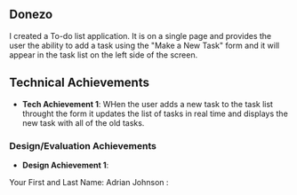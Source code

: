 ## Donezo

I created a To-do list application. It is on a single page and provides the user the ability to add a task using the "Make a New Task" form and it will appear in the task list on the left side of the screen.

## Technical Achievements

- **Tech Achievement 1**: WHen the user adds a new task to the task list throught the form it updates the list of tasks in real time and displays the new task with all of the old tasks.

### Design/Evaluation Achievements

- **Design Achievement 1**:

Your First and Last Name: Adrian Johnson :
